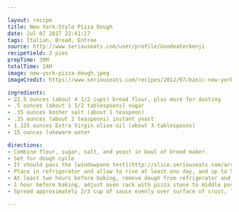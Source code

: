 ```yaml
---

layout: recipe
title: New York-Style Pizza Dough
date: Jul 07 2017 22:41:17  
tags: Italian, Bread, Entree 
source: http://www.seriouseats.com/user/profile/Goodeaterkenji
recipeYield: 3 pies
prepTime: 30M
totalTime: 24H
image: new-york-pizza-dough.jpeg
imageCredit: https://www.seriouseats.com/recipes/2012/07/basic-new-york-style-pizza-dough.html

ingredients:
- 22.5 ounces (about 4 1/2 cups) bread flour, plus more for dusting
- .5 ounces (about 1 1/2 tablespoons) sugar
- .35 ounces kosher salt (about 1 teaspoon)
- .35 ounces (about 2 teaspoons) instant yeast
- 1.125 ounces Extra Virgin olive oil (about 3 tablespoons)
- 15 ounces lukewarm water

directions:
- Combine flour, sugar, salt, and yeast in bowl of bread maker. 
- Set for dough cycle
- It should pass the [windowpane test](http://slice.seriouseats.com/archives/2010/09/technique-the-windowpane-test-for-pizza-dough.html). Divide dough into three even parts and place each in a covered quart-sized deli container or in a zipper-lock freezer bag. 
- Place in refrigerator and allow to rise at least one day, and up to 5.
- At least two hours before baking, remove dough from refrigerator and shape into balls by gathering dough towards bottom and pinching shut. Flour well and place each one in a separate medium mixing bowl. Cover tightly with plastic wrap and allow to rise at warm room temperature until roughly doubled in volume.
- 1 hour before baking, adjust oven rack with pizza stone to middle position and preheat oven to 500°F. Turn single dough ball out onto lightly flour surface. Gently press out dough into rough 8-inch circle, leaving outer 1-inch higher than the rest. Gently stretch dough by draping over knuckles into a 12 to 14-inch circle about 1/4-inch thick. Transfer to pizza peel.
- Spread approximately 2/3 cup of sauce evenly over surface of crust, leaving 1/2 to 1-inch border along edge. Evenly spread 1/3 of cheese over sauce. Slide pizza onto baking stone and bake until cheese is melted with some browned spots and crust is golden brown and puffed, 12 to 15 minutes total. Transfer to cutting board, slice, and serve immediately. 

---
```


